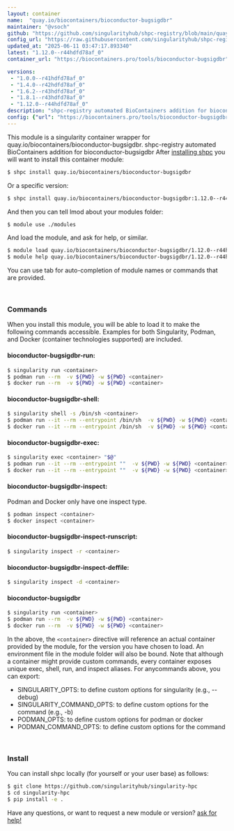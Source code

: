 ```yaml
---
layout: container
name:  "quay.io/biocontainers/bioconductor-bugsigdbr"
maintainer: "@vsoch"
github: "https://github.com/singularityhub/shpc-registry/blob/main/quay.io/biocontainers/bioconductor-bugsigdbr/container.yaml"
config_url: "https://raw.githubusercontent.com/singularityhub/shpc-registry/main/quay.io/biocontainers/bioconductor-bugsigdbr/container.yaml"
updated_at: "2025-06-11 03:47:17.893340"
latest: "1.12.0--r44hdfd78af_0"
container_url: "https://biocontainers.pro/tools/bioconductor-bugsigdbr"

versions:
 - "1.0.0--r41hdfd78af_0"
 - "1.4.0--r42hdfd78af_0"
 - "1.6.2--r43hdfd78af_0"
 - "1.8.1--r43hdfd78af_0"
 - "1.12.0--r44hdfd78af_0"
description: "shpc-registry automated BioContainers addition for bioconductor-bugsigdbr"
config: {"url": "https://biocontainers.pro/tools/bioconductor-bugsigdbr", "maintainer": "@vsoch", "description": "shpc-registry automated BioContainers addition for bioconductor-bugsigdbr", "latest": {"1.12.0--r44hdfd78af_0": "sha256:60705b10710b5b51f18d6be82121f52e2a3ec33a864702a56c5254a724fd608e"}, "tags": {"1.0.0--r41hdfd78af_0": "sha256:0632fdc6278b6c74f057bc1ffb8075717e96ebfc4ebc8ba35fc8b128eebb4ecd", "1.4.0--r42hdfd78af_0": "sha256:68e400d0d10349eddc56afd95a28a3cba4aa09cadd6ede29b24d9a28fb2d3c71", "1.6.2--r43hdfd78af_0": "sha256:7c8310de9f4c0d5308e1cb590290f26931fde351f373e1c60ab3f88ac2e9207a", "1.8.1--r43hdfd78af_0": "sha256:80af0663a800a4aac9e73218bedaf5acc050bfa4c61e6a75aa5e01bccad5a115", "1.12.0--r44hdfd78af_0": "sha256:60705b10710b5b51f18d6be82121f52e2a3ec33a864702a56c5254a724fd608e"}, "docker": "quay.io/biocontainers/bioconductor-bugsigdbr"}
---
```


This module is a singularity container wrapper for quay.io/biocontainers/bioconductor-bugsigdbr.
shpc-registry automated BioContainers addition for bioconductor-bugsigdbr
After [installing shpc](#install) you will want to install this container module:


```bash
$ shpc install quay.io/biocontainers/bioconductor-bugsigdbr
```

Or a specific version:

```bash
$ shpc install quay.io/biocontainers/bioconductor-bugsigdbr:1.12.0--r44hdfd78af_0
```

And then you can tell lmod about your modules folder:

```bash
$ module use ./modules
```

And load the module, and ask for help, or similar.

```bash
$ module load quay.io/biocontainers/bioconductor-bugsigdbr/1.12.0--r44hdfd78af_0
$ module help quay.io/biocontainers/bioconductor-bugsigdbr/1.12.0--r44hdfd78af_0
```

You can use tab for auto-completion of module names or commands that are provided.

<br>

### Commands

When you install this module, you will be able to load it to make the following commands accessible.
Examples for both Singularity, Podman, and Docker (container technologies supported) are included.

#### bioconductor-bugsigdbr-run:

```bash
$ singularity run <container>
$ podman run --rm  -v ${PWD} -w ${PWD} <container>
$ docker run --rm  -v ${PWD} -w ${PWD} <container>
```

#### bioconductor-bugsigdbr-shell:

```bash
$ singularity shell -s /bin/sh <container>
$ podman run --it --rm --entrypoint /bin/sh  -v ${PWD} -w ${PWD} <container>
$ docker run --it --rm --entrypoint /bin/sh  -v ${PWD} -w ${PWD} <container>
```

#### bioconductor-bugsigdbr-exec:

```bash
$ singularity exec <container> "$@"
$ podman run --it --rm --entrypoint ""  -v ${PWD} -w ${PWD} <container> "$@"
$ docker run --it --rm --entrypoint ""  -v ${PWD} -w ${PWD} <container> "$@"
```

#### bioconductor-bugsigdbr-inspect:

Podman and Docker only have one inspect type.

```bash
$ podman inspect <container>
$ docker inspect <container>
```

#### bioconductor-bugsigdbr-inspect-runscript:

```bash
$ singularity inspect -r <container>
```

#### bioconductor-bugsigdbr-inspect-deffile:

```bash
$ singularity inspect -d <container>
```



#### bioconductor-bugsigdbr

```bash
$ singularity run <container>
$ podman run --rm  -v ${PWD} -w ${PWD} <container>
$ docker run --rm  -v ${PWD} -w ${PWD} <container>
```


In the above, the `<container>` directive will reference an actual container provided
by the module, for the version you have chosen to load. An environment file in the
module folder will also be bound. Note that although a container
might provide custom commands, every container exposes unique exec, shell, run, and
inspect aliases. For anycommands above, you can export:

 - SINGULARITY_OPTS: to define custom options for singularity (e.g., --debug)
 - SINGULARITY_COMMAND_OPTS: to define custom options for the command (e.g., -b)
 - PODMAN_OPTS: to define custom options for podman or docker
 - PODMAN_COMMAND_OPTS: to define custom options for the command

<br>

### Install

You can install shpc locally (for yourself or your user base) as follows:

```bash
$ git clone https://github.com/singularityhub/singularity-hpc
$ cd singularity-hpc
$ pip install -e .
```

Have any questions, or want to request a new module or version? [ask for help!](https://github.com/singularityhub/singularity-hpc/issues)